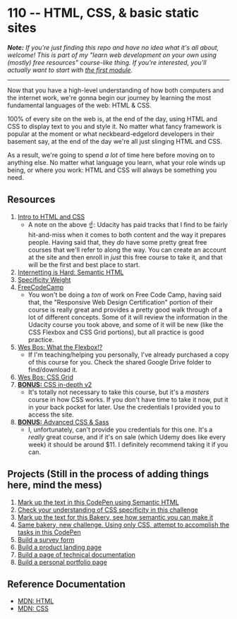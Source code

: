 # 110 -- HTML, CSS, & basic static sites

_**Note:** If you're just finding this repo and have no idea what it's all about, welcome! This is part of my "learn web development on your own using (mostly) free resources" course-like thing. If you're interested, you'll actually want to start with [the first module](https://github.com/nickcannariato/intro-to-web-and-computers)._

---

Now that you have a high-level understanding of how both computers and the internet work, we're gonna begin our journey by learning the most fundamental languages of the web: HTML & CSS.

100% of every site on the web is, at the end of the day, using HTML and CSS to display text to you and style it. No matter what fancy framework is popular at the moment or what neckbeard-edgelord developers in their basement say, at the end of the day we're all just slinging HTML and CSS.

As a result, we're going to spend _a lot_ of time here before moving on to anything else. No matter what language you learn, what your role winds up being, or where you work: HTML and CSS will always be something you need.

## Resources

1. [Intro to HTML and CSS](https://www.udacity.com/course/intro-to-html-and-css--ud001)
    - A note on the above :point_up:: Udacity has paid tracks that I find to be fairly hit-and-miss when it comes to both content and the way it prepares people. Having said that, they _do_ have some pretty great free courses that we'll refer to along the way. You can create an account at the site and then enroll in _just_ this free course to take it, and that will be the first and best place to start.
2. [Internetting is Hard: Semantic HTML](https://internetingishard.com/html-and-css/semantic-html/)
3. [Specificity Weight](http://www.htmldog.com/guides/css/intermediate/specificity/)
4. [FreeCodeCamp](https://www.freecodecamp.org/learn)
    - You won't be doing a _ton_ of work on Free Code Camp, having said that, the "Responsive Web Design Certification" portion of their course is really great and provides a pretty good walk through of a lot of different concepts. Some of it will review the information in the Udacity course you took above, and some of it will be new (like the CSS Flexbox and CSS Grid portions), but all practice is good practice.
5. [Wes Bos: What the Flexbox!?](https://flexbox.io/)
    - If I'm teaching/helping you personally, I've already purchased a copy of this course for you. Check the shared Google Drive folder to find/download it.
6. [Wes Bos: CSS Grid](https://cssgrid.io/)
7. [**BONUS:** CSS in-depth v2](https://frontendmasters.com/courses/css-in-depth-v2/)
    - It's totally not necessary to take this course, but it's a _masters_ course in how CSS works. If you don't have time to take it now, put it in your back pocket for later. Use the credentials I provided you to access the site.
8. [**BONUS:** Advanced CSS & Sass](https://www.udemy.com/share/101WkwAkcSdlZSRQ==/)
    - I, unfortunately, can't provide you credentials for this one. It's a _really_ great course, and if it's on sale (which Udemy does like every week) it should be around $11. I definitely recommend taking it if you can.

## Projects (Still in the process of adding things here, mind the mess)

1. [Mark up the text in this CodePen using Semantic HTML](https://codepen.io/lambdaschool/pen/wxgdeO?editors=1000)
2. [Check your understanding of CSS specificity in this challenge](https://codepen.io/lambdaschool/pen/rddroJ)
3. [Mark up the text for this Bakery, see how semantic you can make it](https://codepen.io/lambdaschool/pen/vaKejB)
4. [Same bakery, new challenge. Using only CSS, attempt to accomplish the tasks in this CodePen](https://codepen.io/lambdaschool/pen/vaXWWG/?editors=0100)
5. [Build a survey form](https://www.freecodecamp.org/learn/responsive-web-design/responsive-web-design-projects/build-a-survey-form)
6. [Build a product landing page](https://www.freecodecamp.org/learn/responsive-web-design/responsive-web-design-projects/build-a-product-landing-page)
7. [Build a page of technical documentation](https://www.freecodecamp.org/learn/responsive-web-design/responsive-web-design-projects/build-a-technical-documentation-page)
8. [Build a personal portfolio page](https://www.freecodecamp.org/learn/responsive-web-design/responsive-web-design-projects/build-a-personal-portfolio-webpage)

## Reference Documentation
- [MDN: HTML](https://developer.mozilla.org/en-US/docs/Web/HTML)
- [MDN: CSS](https://developer.mozilla.org/en-US/docs/Web/CSS)